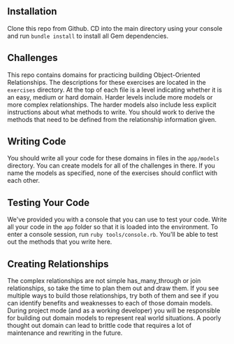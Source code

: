 ## Installation
Clone this repo from Github. CD into the main directory using your console and run `bundle install` to install all Gem dependencies.

## Challenges
This repo contains domains for practicing building Object-Oriented Relationships. The descriptions for these exercises are located in the `exercises` directory. At the top of each file is a level indicating whether it is an easy, medium or hard domain. Harder levels include more models or more complex relationships. The harder models also include less explicit instructions about what methods to write. You should work to derive the methods that need to be defined from the relationship information given.

## Writing Code
You should write all your code for these domains in files in the `app/models` directory. You can create models for all of the challenges in there. If you name the models as specified, none of the exercises should conflict with each other.

## Testing Your Code
We've provided you with a console that you can use to test your code. Write all your code in the `app` folder so that it is loaded into the environment. To enter a console session, run `ruby tools/console.rb`. You'll be able to test out the methods that you write here.

## Creating Relationships
The complex relationships are not simple has_many_through or join relationships, so take the time to plan them out and draw them. If you see multiple ways to build those relationships, try both of them and see if you can identify benefits and weaknesses to each of those domain models. During project mode (and as a working developer) you will be responsible for building out domain models to represent real world situations. A poorly thought out domain can lead to brittle code that requires a lot of maintenance and rewriting in the future.
